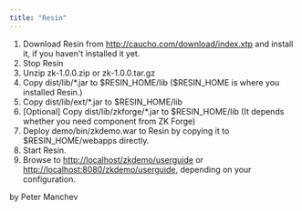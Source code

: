 ```yaml
---
title: "Resin"
---
```


1.  Download Resin from <http://caucho.com/download/index.xtp> and
    install it, if you haven't installed it yet.
2.  Stop Resin
3.  Unzip zk-1.0.0.zip or zk-1.0.0.tar.gz
4.  Copy dist/lib/\*.jar to \$RESIN_HOME/lib (\$RESIN_HOME is where you
    installed Resin.)
5.  Copy dist/lib/ext/\*.jar to \$RESIN_HOME/lib
6.  \[Optional\] Copy dist/lib/zkforge/\*.jar to \$RESIN_HOME/lib (It
    depends whether you need component from ZK Forge)
7.  Deploy demo/bin/zkdemo.war to Resin by copying it to
    \$RESIN_HOME/webapps directly.
8.  Start Resin.
9.  Browse to <http://localhost/zkdemo/userguide> or
    <http://localhost:8080/zkdemo/userguide>, depending on your
    configuration.

by Peter Manchev


